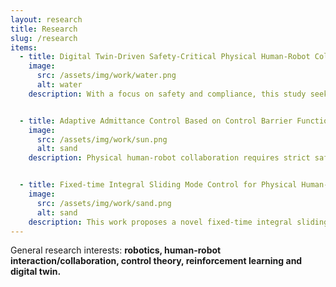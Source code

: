 ```yaml
---
layout: research
title: Research
slug: /research
items:
  - title: Digital Twin-Driven Safety-Critical Physical Human-Robot Collaboration (In progress)
    image:
      src: /assets/img/work/water.png
      alt: water
    description: With a focus on safety and compliance, this study seeks to test the hypothesis "an RL agent can conduct collision-free human-robot collaborative tasks while demonstrating compliant behaviour when they identify human collaborative intentions through the visual and force observation". To achieve this goal, this project built a digital twin and train an end-to-end RL model for human-robot collaborative tasks.


  - title: Adaptive Admittance Control Based on Control Barrier Functions
    image:
      src: /assets/img/work/sun.png
      alt: sand
    description: Physical human-robot collaboration requires strict safety guarantees, due to the fact that robots and humans work in a shared workspace. This work presents a novel control framework to handle safety-critical position-based constraints for human-robot physical interaction. The proposed methodology is based on admittance control and exponential control barrier functions to achieve compliance during the force interaction between human and robot, while simultaneously guaranteeing safety constraints.


  - title: Fixed-time Integral Sliding Mode Control for Physical Human-Robot Collaboration
    image:
      src: /assets/img/work/sand.png
      alt: sand
    description: This work proposes a novel fixed-time integral sliding mode control for admittance control to enhance physical human-robot collaboration. The proposed method combines the benefits of compliance to external forces of admittance control and high robustness to uncertainties of integral sliding mode control (ISMC), such that the system can collaborate with a human partner in an uncertain environment effectively.
---
```

<p>General research interests: <strong>robotics, human-robot interaction/collaboration, control theory, reinforcement learning and digital twin.</strong></p>
<br />
<br />
